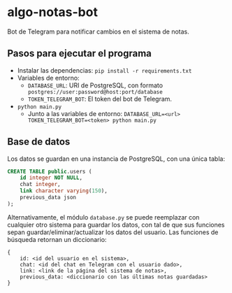 # algo-notas-bot

Bot de Telegram para notificar cambios en el sistema de notas.

## Pasos para ejecutar el programa

- Instalar las dependencias: `pip install -r requirements.txt`
- Variables de entorno:
	- `DATABASE_URL`: URI de PostgreSQL, con formato `
	postgres://user:password@host:port/database`
	- `TOKEN_TELEGRAM_BOT`: El token del bot de Telegram.
- `python main.py`
	- Junto a las variables de entorno: `DATABASE_URL=<url> TOKEN_TELEGRAM_BOT=<token> python main.py`

## Base de datos

Los datos se guardan en una instancia de PostgreSQL, con una única tabla:
```sql
CREATE TABLE public.users (
    id integer NOT NULL,
    chat integer,
    link character varying(150),
    previous_data json
);
```
Alternativamente, el módulo `database.py` se puede reemplazar con cualquier otro sistema para guardar los datos, con tal de que sus funciones sepan guardar/eliminar/actualizar los datos del usuario. Las funciones de búsqueda retornan un diccionario:
```
{
	id: <id del usuario en el sistema>,
	chat: <id del chat en Telegram con el usuario dado>,
	link: <link de la página del sistema de notas>,
	previous_data: <diccionario con las últimas notas guardadas>
}
```